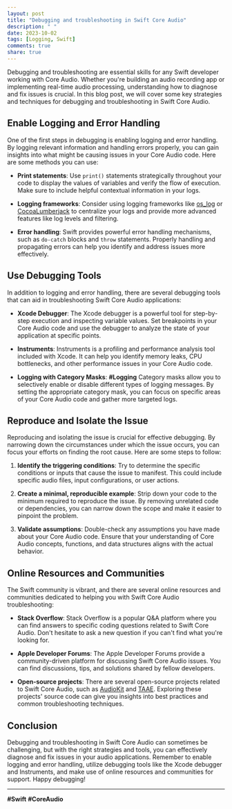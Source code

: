 ```yaml
---
layout: post
title: "Debugging and troubleshooting in Swift Core Audio"
description: " "
date: 2023-10-02
tags: [Logging, Swift]
comments: true
share: true
---
```


Debugging and troubleshooting are essential skills for any Swift developer working with Core Audio. Whether you're building an audio recording app or implementing real-time audio processing, understanding how to diagnose and fix issues is crucial. In this blog post, we will cover some key strategies and techniques for debugging and troubleshooting in Swift Core Audio.

## Enable Logging and Error Handling

One of the first steps in debugging is enabling logging and error handling. By logging relevant information and handling errors properly, you can gain insights into what might be causing issues in your Core Audio code. Here are some methods you can use:

- **Print statements**: Use `print()` statements strategically throughout your code to display the values of variables and verify the flow of execution. Make sure to include helpful contextual information in your logs.

- **Logging frameworks**: Consider using logging frameworks like [os_log](https://developer.apple.com/documentation/os/logging) or [CocoaLumberjack](https://github.com/CocoaLumberjack/CocoaLumberjack) to centralize your logs and provide more advanced features like log levels and filtering.

- **Error handling**: Swift provides powerful error handling mechanisms, such as `do-catch` blocks and `throw` statements. Properly handling and propagating errors can help you identify and address issues more effectively.

## Use Debugging Tools

In addition to logging and error handling, there are several debugging tools that can aid in troubleshooting Swift Core Audio applications:

- **Xcode Debugger**: The Xcode debugger is a powerful tool for step-by-step execution and inspecting variable values. Set breakpoints in your Core Audio code and use the debugger to analyze the state of your application at specific points.

- **Instruments**: Instruments is a profiling and performance analysis tool included with Xcode. It can help you identify memory leaks, CPU bottlenecks, and other performance issues in your Core Audio code.

- **Logging with Category Masks**: **#Logging** Category masks allow you to selectively enable or disable different types of logging messages. By setting the appropriate category mask, you can focus on specific areas of your Core Audio code and gather more targeted logs.

## Reproduce and Isolate the Issue

Reproducing and isolating the issue is crucial for effective debugging. By narrowing down the circumstances under which the issue occurs, you can focus your efforts on finding the root cause. Here are some steps to follow:

1. **Identify the triggering conditions**: Try to determine the specific conditions or inputs that cause the issue to manifest. This could include specific audio files, input configurations, or user actions.

2. **Create a minimal, reproducible example**: Strip down your code to the minimum required to reproduce the issue. By removing unrelated code or dependencies, you can narrow down the scope and make it easier to pinpoint the problem.

3. **Validate assumptions**: Double-check any assumptions you have made about your Core Audio code. Ensure that your understanding of Core Audio concepts, functions, and data structures aligns with the actual behavior.

## Online Resources and Communities

The Swift community is vibrant, and there are several online resources and communities dedicated to helping you with Swift Core Audio troubleshooting:

- **Stack Overflow**: Stack Overflow is a popular Q&A platform where you can find answers to specific coding questions related to Swift Core Audio. Don't hesitate to ask a new question if you can't find what you're looking for.

- **Apple Developer Forums**: The Apple Developer Forums provide a community-driven platform for discussing Swift Core Audio issues. You can find discussions, tips, and solutions shared by fellow developers.

- **Open-source projects**: There are several open-source projects related to Swift Core Audio, such as [AudioKit](https://github.com/AudioKit/AudioKit) and [TAAE](https://github.com/TheAmazingAudioEngine/TheAmazingAudioEngine). Exploring these projects' source code can give you insights into best practices and common troubleshooting techniques.

## Conclusion

Debugging and troubleshooting in Swift Core Audio can sometimes be challenging, but with the right strategies and tools, you can effectively diagnose and fix issues in your audio applications. Remember to enable logging and error handling, utilize debugging tools like the Xcode debugger and Instruments, and make use of online resources and communities for support. Happy debugging!

---

**#Swift** **#CoreAudio**